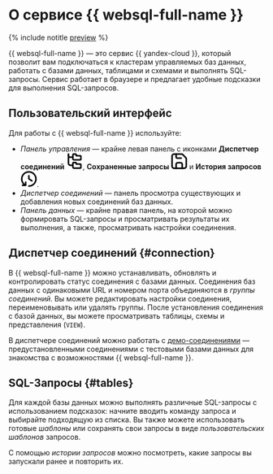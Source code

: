 # О сервисе {{ websql-full-name }}

{% include notitle [preview](../../_includes/note-preview-by-request.md) %}

{{ websql-full-name }} — это сервис {{ yandex-cloud }}, который позволит вам подключаться к кластерам управляемых баз данных, работать с базами данных, таблицами и схемами и выполнять SQL-запросы. Сервис работает в браузере и предлагает удобные подсказки для выполнения SQL-запросов.

## Пользовательский интерфейс

Для работы с {{ websql-full-name }} используйте:

* _Панель управления_ — крайне левая панель с иконками **Диспетчер соединений** ![image](../../_assets/websql/connections.svg), **Сохраненные запросы** ![image](../../_assets/websql/template.svg) и **История запросов** ![image](../../_assets/websql/history.svg).
* _Диспетчер соединений_ — панель просмотра существующих и добавления новых соединений баз данных.
* _Панель данных_ — крайне правая панель, на которой можно формировать SQL-запросы и просматривать результаты их выполнения, а также, просматривать настройки соединения.  

## Диспетчер соединений {#connection}

В {{ websql-full-name }} можно устанавливать, обновлять и контролировать статус соединения с базами данных. Соединения баз данных с одинаковыми URL и номером порта объединяются в _группы соединений_. Вы можете редактировать настройки соединения, переименовывать или удалять группы. После установления соединения с базой данных, вы можете просматривать таблицы, схемы и представления (`VIEW`).

В диспетчере соединений можно работать с [демо-соединениями](../operations/connect.md#demo) — предустановленными соединениями с тестовыми базами данных для знакомства с возможностями {{ websql-full-name }}.

## SQL-Запросы {#tables}

Для каждой базы данных можно выполнять различные SQL-запросы с использованием подсказок: начните вводить команду запроса и выбирайте подходящую из списка. Вы также можете использовать готовые _шаблоны_ или сохранять свои запросы в виде _пользовательских шаблонов_ запросов. 

С помощью _истории запросов_ можно посмотреть, какие запросы вы запускали ранее и повторить их.